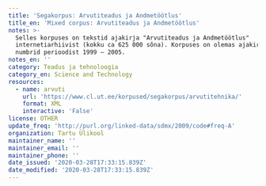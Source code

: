 ```yaml
---
title: 'Segakorpus: Arvutiteadus ja Andmetöötlus'
title_en: 'Mixed corpus: Arvutiteadus ja Andmetöötlus'
notes: >-
  Selles korpuses on tekstid ajakirja "Arvutiteadus ja Andmetöötlus"
  internetiarhiivist (kokku ca 625 000 sõna). Korpuses on olemas ajakirja
  numbrid perioodist 1999 – 2005.
notes_en: ''
category: Teadus ja tehnoloogia
category_en: Science and Technology
resources:
  - name: arvuti
    url: 'https://www.cl.ut.ee/korpused/segakorpus/arvutitehnika/'
    format: XML
    interactive: 'False'
license: OTHER
update_freq: 'http://purl.org/linked-data/sdmx/2009/code#freq-A'
organization: Tartu Ülikool
maintainer_name: ''
maintainer_email: ''
maintainer_phone: ''
date_issued: '2020-03-28T17:33:15.839Z'
date_modified: '2020-03-28T17:33:15.839Z'
---
```

